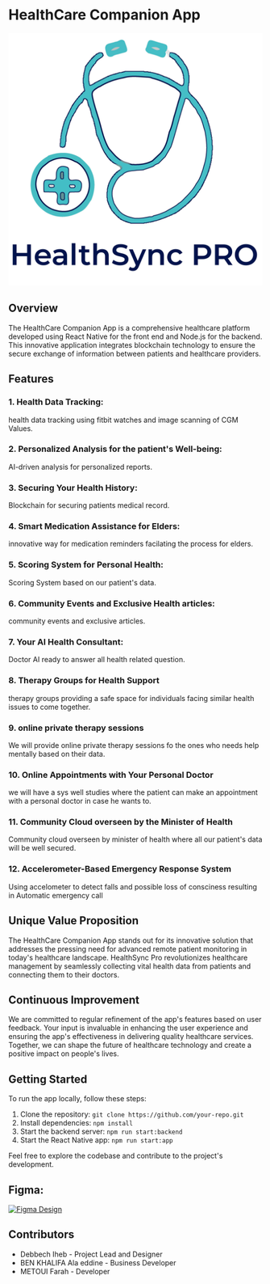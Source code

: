 # HealthCare Companion App

![App Logo](healthsyncproadobe.jpg)

## Overview

The HealthCare Companion App is a comprehensive healthcare platform developed using React Native for the front end and Node.js for the backend. This innovative application integrates blockchain technology to ensure the secure exchange of information between patients and healthcare providers.

## Features

### 1. Health Data Tracking:

health data tracking using fitbit watches  and  image scanning of CGM Values.

### 2.  Personalized Analysis for the patient's Well-being:

AI-driven analysis for personalized reports.

### 3. Securing Your Health History:

Blockchain for  securing patients medical record.

### 4. Smart Medication Assistance for Elders:

innovative way for medication reminders facilating the process for elders.

### 5. Scoring System for Personal Health:

Scoring System based on our patient's data.

### 6. Community Events and Exclusive Health articles:

community events and exclusive articles.

### 7. Your AI Health Consultant:

Doctor AI ready to answer all health related question.

### 8. Therapy Groups for Health Support

therapy groups  providing a safe space for individuals facing similar health issues to come together.

### 9. online private therapy sessions 

We will provide online private therapy sessions fo the ones who needs help mentally based on their data.

### 10. Online Appointments with Your Personal Doctor

we will have a sys well studies where the patient can make an appointment with a personal doctor in case he wants to.

### 11. Community Cloud overseen by the Minister of Health

Community cloud overseen by minister of health where all our patient's data will be well secured.

### 12. Accelerometer-Based Emergency Response System

Using accelometer to detect falls and possible loss of consciness resulting in Automatic emergency call

## Unique Value Proposition

The HealthCare Companion App stands out for its innovative solution that  addresses the pressing need for advanced remote patient monitoring in today's healthcare landscape. HealthSync Pro revolutionizes healthcare management by seamlessly collecting vital health data from patients and connecting them to their doctors.

## Continuous Improvement

We are committed to regular refinement of the app's features based on user feedback. Your input is invaluable in enhancing the user experience and ensuring the app's effectiveness in delivering quality healthcare services. Together, we can shape the future of healthcare technology and create a positive impact on people's lives.

## Getting Started

To run the app locally, follow these steps:

1. Clone the repository: `git clone https://github.com/your-repo.git`
2. Install dependencies: `npm install`
3. Start the backend server: `npm run start:backend`
4. Start the React Native app: `npm run start:app`

Feel free to explore the codebase and contribute to the project's development.

## Figma:

[![Figma Design](https://img.shields.io/badge/Figma-Design-orange?logo=figma)](https://www.figma.com/file/fC9OdO2iLOprmcrXZmTWzs/HealthSync-Pro?type=design&node-id=183%3A309&mode=design&t=jUmbaHPDtBUUUPyB-1)

## Contributors

- Debbech Iheb - Project Lead and Designer
- BEN KHALIFA Ala eddine - Business Developer
- METOUI Farah - Developer


